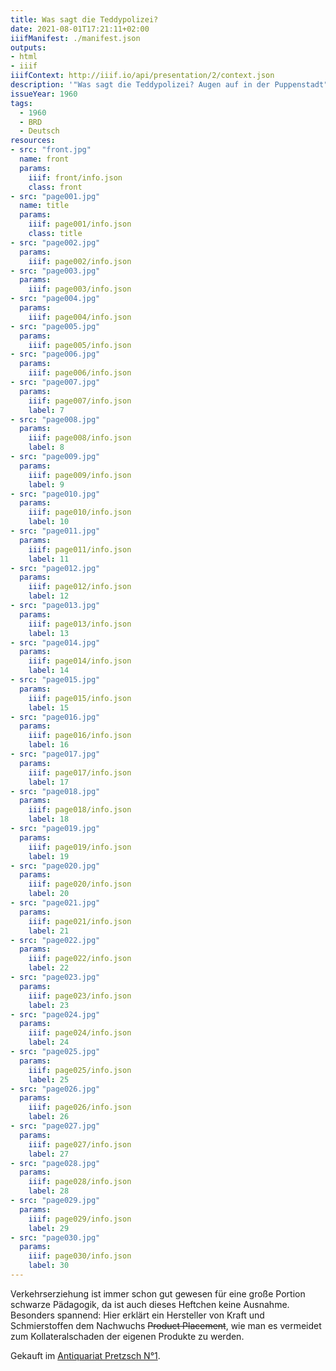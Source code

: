 ```yaml
---
title: Was sagt die Teddypolizei?
date: 2021-08-01T17:21:11+02:00
iiifManifest: ./manifest.json
outputs:
- html
- iiif 
iiifContext: http://iiif.io/api/presentation/2/context.json
description: '"Was sagt die Teddypolizei? Augen auf in der Puppenstadt" von Rauthgundis von Freier und Günther Rohde, erschienen ca. 1960 bei Wildhagen, Hamburg. <a class="worldcat" href="http://www.worldcat.org/oclc/254386194">&nbsp;</a>'
issueYear: 1960
tags:
  - 1960
  - BRD
  - Deutsch
resources:
- src: "front.jpg"
  name: front
  params:
    iiif: front/info.json
    class: front
- src: "page001.jpg"
  name: title
  params:
    iiif: page001/info.json
    class: title
- src: "page002.jpg"
  params:
    iiif: page002/info.json
- src: "page003.jpg"
  params:
    iiif: page003/info.json
- src: "page004.jpg"
  params:
    iiif: page004/info.json
- src: "page005.jpg"
  params:
    iiif: page005/info.json
- src: "page006.jpg"
  params:
    iiif: page006/info.json
- src: "page007.jpg"
  params:
    iiif: page007/info.json
    label: 7
- src: "page008.jpg"
  params:
    iiif: page008/info.json
    label: 8
- src: "page009.jpg"
  params:
    iiif: page009/info.json
    label: 9
- src: "page010.jpg"
  params:
    iiif: page010/info.json
    label: 10
- src: "page011.jpg"
  params:
    iiif: page011/info.json
    label: 11
- src: "page012.jpg"
  params:
    iiif: page012/info.json
    label: 12
- src: "page013.jpg"
  params:
    iiif: page013/info.json
    label: 13
- src: "page014.jpg"
  params:
    iiif: page014/info.json
    label: 14
- src: "page015.jpg"
  params:
    iiif: page015/info.json
    label: 15
- src: "page016.jpg"
  params:
    iiif: page016/info.json
    label: 16
- src: "page017.jpg"
  params:
    iiif: page017/info.json
    label: 17
- src: "page018.jpg"
  params:
    iiif: page018/info.json
    label: 18
- src: "page019.jpg"
  params:
    iiif: page019/info.json
    label: 19
- src: "page020.jpg"
  params:
    iiif: page020/info.json
    label: 20
- src: "page021.jpg"
  params:
    iiif: page021/info.json
    label: 21
- src: "page022.jpg"
  params:
    iiif: page022/info.json
    label: 22
- src: "page023.jpg"
  params:
    iiif: page023/info.json
    label: 23
- src: "page024.jpg"
  params:
    iiif: page024/info.json
    label: 24
- src: "page025.jpg"
  params:
    iiif: page025/info.json
    label: 25
- src: "page026.jpg"
  params:
    iiif: page026/info.json
    label: 26
- src: "page027.jpg"
  params:
    iiif: page027/info.json
    label: 27
- src: "page028.jpg"
  params:
    iiif: page028/info.json
    label: 28
- src: "page029.jpg"
  params:
    iiif: page029/info.json
    label: 29
- src: "page030.jpg"
  params:
    iiif: page030/info.json
    label: 30
---
```


Verkehrserziehung ist immer schon gut gewesen für eine große Portion schwarze Pädagogik,<!--more--> da ist auch dieses Heftchen keine Ausnahme. Besonders spannend: Hier erklärt ein Hersteller von Kraft und Schmierstoffen dem Nachwuchs <s>Product Placement</s>, wie man es vermeidet zum Kollateralschaden der eigenen Produkte zu werden.
<!--more-->
<div class="source">Gekauft im <a href="https://antiquariat-pretzsch.de/">Antiquariat Pretzsch N°1</a>.</div>
